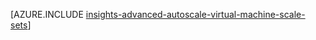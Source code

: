 <properties
    pageTitle="Configuração de escala automática usando modelos do Gerenciador de recursos para conjuntos de escala de máquina virtual avançada | Microsoft Azure"
    description="Configure escala automática para conjuntos de escala de máquina virtual com base em várias regras e perfis com notificações de email e webhoook para ações de escala."
    authors="kamathashwin"
    manager="timlt"
    editor=""
    services="virtual-machine-scale-sets"
    documentationCenter=""/>

<tags
    ms.service="virtual-machine-scale-sets"
    ms.workload="na"
    ms.tgt_pltfrm="na"
    ms.devlang="na"
    ms.topic="article"
    ms.date="08/04/2016"
    ms.author="ashwink"/>

[AZURE.INCLUDE [insights-advanced-autoscale-virtual-machine-scale-sets](../../includes/insights-advanced-autoscale-virtual-machine-scale-sets.md)]
